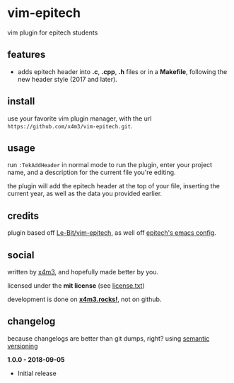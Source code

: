 # vim-epitech
vim plugin for epitech students

## features
* adds epitech header into **.c**, **.cpp**, **.h** files or in a **Makefile**,
following the new header style (2017 and later).

## install
use your favorite vim plugin manager,
with the url `https://github.com/x4m3/vim-epitech.git`.

## usage
run `:TekAddHeader` in normal mode to run the plugin, enter your project name,
and a description for the current file you're editing.

the plugin will add the epitech header at the top of your file, inserting
the current year, as well as the data you provided earlier.

## credits
plugin based off [Le-Bit/vim-epitech](https://github.com/Le-Bit/vim-epitech),
as well off [epitech's emacs config](https://gitlab.com/EpitechContent/dump).

## social
written by [x4m3](https://philippeloctaux.com), and hopefully made better
by you.

licensed under the **mit license** (see [license.txt](license.txt))

development is done on **[x4m3.rocks!](https://git.x4m3.rocks/vim-epitech)**, not on github.

## changelog
because changelogs are better than git dumps, right?
using [semantic versioning](https://semver.org)

**1.0.0 - 2018-09-05**
- Initial release
